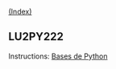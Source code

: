 [(Index)](https://dtraore97.github.io/)
## LU2PY222

Instructions: [Bases de Python](https://dtraore97.github.io/bases_de_python_21_22.pdf)
